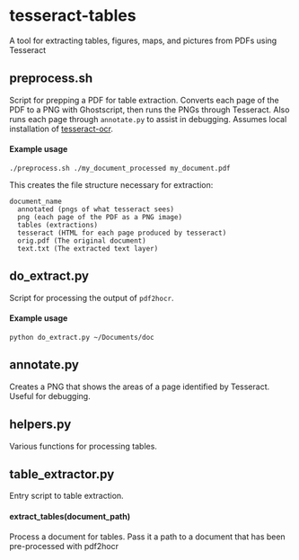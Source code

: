 # tesseract-tables
A tool for extracting tables, figures, maps, and pictures from PDFs using Tesseract

## preprocess.sh
Script for prepping a PDF for table extraction. Converts each page of the PDF to a PNG with Ghostscript, then runs the PNGs through Tesseract. Also runs each page through `annotate.py` to assist in debugging. Assumes local installation of [tesseract-ocr](https://github.com/tesseract-ocr/tesseract).

#### Example usage

````
./preprocess.sh ./my_document_processed my_document.pdf
````

This creates the file structure necessary for extraction:
````
document_name
  annotated (pngs of what tesseract sees)
  png (each page of the PDF as a PNG image)
  tables (extractions)
  tesseract (HTML for each page produced by tesseract)
  orig.pdf (The original document)
  text.txt (The extracted text layer)
````

## do_extract.py
Script for processing the output of `pdf2hocr`.

#### Example usage

````
python do_extract.py ~/Documents/doc
````

## annotate.py
Creates a PNG that shows the areas of a page identified by Tesseract. Useful for debugging.

## helpers.py
Various functions for processing tables.

## table_extractor.py
Entry script to table extraction.

#### extract_tables(document_path)
Process a document for tables. Pass it a path to a document that has been pre-processed with pdf2hocr
